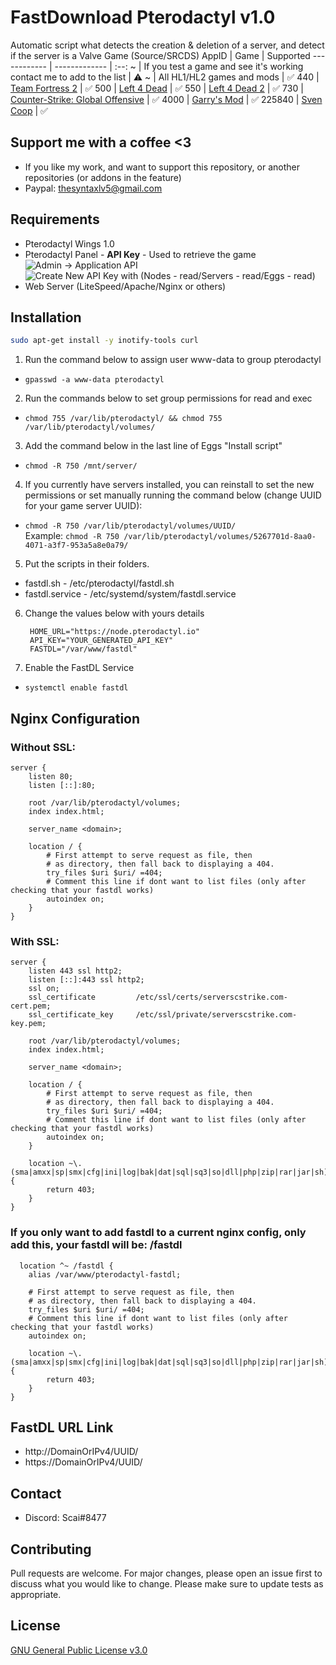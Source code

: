 # FastDownload Pterodactyl v1.0
Automatic script what detects the creation & deletion of a server, and detect if the server is a Valve Game (Source/SRCDS)
AppID | Game | Supported
------------ | ------------- | :--:
~ | If you test a game and see it's working contact me to add to the list | ⚠️
~ | All HL1/HL2 games and mods | ✅ 
440 | [Team Fortress 2](http://store.steampowered.com/app/440/) | ✅ 
500 | [Left 4 Dead](http://store.steampowered.com/app/500/) | ✅ 
550 | [Left 4 Dead 2](http://store.steampowered.com/app/550/) | ✅ 
730 | [Counter-Strike: Global Offensive](http://store.steampowered.com/app/730/) | ✅ 
4000 | [Garry's Mod](http://store.steampowered.com/app/4000/) | ✅ 
225840 | [Sven Coop](http://store.steampowered.com/app/225840/) | ✅

## Support me with a coffee <3
* If you like my work, and want to support this repository, or another repositories (or addons in the feature)
* Paypal: thesyntaxlv5@gmail.com

## Requirements
* Pterodactyl Wings 1.0
* Pterodactyl Panel - __API Key__ - Used to retrieve the game
![Admin -> Application API](https://media.discordapp.net/attachments/771623753536110602/781149554044960768/unknown.png?width=1442&height=456)
![Create New API Key with (Nodes - read/Servers - read/Eggs - read)](https://media.discordapp.net/attachments/771623753536110602/781150522576994304/unknown.png?width=1442&height=456)
* Web Server (LiteSpeed/Apache/Nginx or others)

## Installation

```bash
sudo apt-get install -y inotify-tools curl
```

1. Run the command below to assign user www-data to group pterodactyl
  * ``` gpasswd -a www-data pterodactyl ```
2. Run the commands below to set group permissions for read and exec
  * ``` chmod 755 /var/lib/pterodactyl/ && chmod 755 /var/lib/pterodactyl/volumes/ ```
3. Add the command below in the last line of Eggs "Install script"
  * ``` chmod -R 750 /mnt/server/ ```
4. If you currently have servers installed, you can reinstall to set the new permissions or set manually running the command below (change UUID for your game server UUID):
  * ``` chmod -R 750 /var/lib/pterodactyl/volumes/UUID/ ```
   <br>Example: ``` chmod -R 750 /var/lib/pterodactyl/volumes/5267701d-8aa0-4071-a3f7-953a5a8e0a79/ ```
5. Put the scripts in their folders.
  * fastdl.sh - /etc/pterodactyl/fastdl.sh
  * fastdl.service - /etc/systemd/system/fastdl.service
6. Change the values below with yours details
   ```#!/bin/bash
    HOME_URL="https://node.pterodactyl.io" 
    API_KEY="YOUR_GENERATED_API_KEY"
    FASTDL="/var/www/fastdl" 
7. Enable the FastDL Service
  * ```systemctl enable fastdl```

## Nginx Configuration

### Without SSL:
```
server {
    listen 80;
    listen [::]:80;

	root /var/lib/pterodactyl/volumes;
	index index.html;

	server_name <domain>;

	location / {
		# First attempt to serve request as file, then
		# as directory, then fall back to displaying a 404.
		try_files $uri $uri/ =404;
		# Comment this line if dont want to list files (only after checking that your fastdl works)
		autoindex on;
	}
}
```
### With SSL:
```
server {
    listen 443 ssl http2;
    listen [::]:443 ssl http2;
    ssl on;
    ssl_certificate         /etc/ssl/certs/serverscstrike.com-cert.pem;
    ssl_certificate_key     /etc/ssl/private/serverscstrike.com-key.pem;

	root /var/lib/pterodactyl/volumes;
	index index.html;

	server_name <domain>;

	location / {
		# First attempt to serve request as file, then
		# as directory, then fall back to displaying a 404.
		try_files $uri $uri/ =404;
		# Comment this line if dont want to list files (only after checking that your fastdl works)
		autoindex on;
	}

	location ~\.(sma|amxx|sp|smx|cfg|ini|log|bak|dat|sql|sq3|so|dll|php|zip|rar|jar|sh)$ {
		return 403;
	}
}
```
### If you only want to add fastdl to a current nginx config, only add this, your fastdl will be: <domain>/fastdl 
```
  location ^~ /fastdl {
	alias /var/www/pterodactyl-fastdl;

	# First attempt to serve request as file, then
	# as directory, then fall back to displaying a 404.
	try_files $uri $uri/ =404;
	# Comment this line if dont want to list files (only after checking that your fastdl works)
	autoindex on;

	location ~\.(sma|amxx|sp|smx|cfg|ini|log|bak|dat|sql|sq3|so|dll|php|zip|rar|jar|sh)$ {
		return 403;
	}
}
```
## FastDL URL Link
* http://DomainOrIPv4/UUID/
* https://DomainOrIPv4/UUID/

## Contact
* Discord: Scai#8477

## Contributing
Pull requests are welcome. For major changes, please open an issue first to discuss what you would like to change.
Please make sure to update tests as appropriate.

## License
[GNU General Public License v3.0](https://choosealicense.com/licenses/gpl-3.0/)
